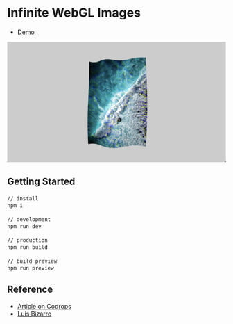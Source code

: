 # Infinite WebGL Images

* [Demo](https://gotohiroki.github.io/Infinite_Auto-Scrolling_Gallery/dist/)

<img src="screenshot.png">

## Getting Started

```
// install
npm i

// development
npm run dev

// production
npm run build

// build preview
npm run preview
```

## Reference
* [Article on Codrops](https://tympanus.net/codrops/2021/01/05/creating-an-infinite-auto-scrolling-gallery-using-webgl-with-ogl-and-glsl-shaders/)
* [Luis Bizarro](https://github.com/bizarro/infinite-webl-gallery?tab=readme-ov-file)

